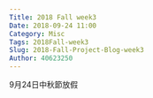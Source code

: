 ```yaml
---
Title: 2018 Fall week3
Date: 2018-09-24 11:00
Category: Misc
Tags: 2018Fall-week3
Slug: 2018-Fall-Project-Blog-week3
Author: 40623250
---
```


9月24日中秋節放假
<!-- PELICAN_END_SUMMARY -->

